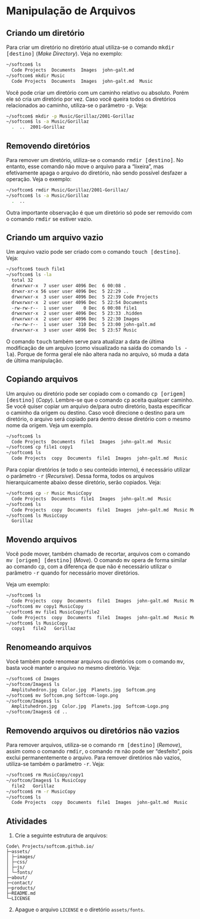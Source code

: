 # Manipulação de Arquivos

## Criando um diretório

Para criar um diretório no diretório atual utiliza-se o comando
<kbd>mkdir [destino]</kbd> (_Make Directory_). Veja no exemplo:


```bash
~/softcom$ ls
  Code Projects  Documents  Images  john-galt.md
~/softcom$ mkdir Music
  Code Projects  Documents  Images  john-galt.md  Music
```

Você pode criar um diretório com um caminho relativo ou absoluto. Porém ele só
cria um diretório por vez. Caso você queira todos os diretórios relacionados ao
caminho, utiliza-se o parâmetro <kbd>-p</kbd>. Veja:

```bash
~/softcom$ mkdir -p Music/Gorillaz/2001-Gorillaz
~/softcom$ ls -a Music/Gorillaz
  .  ..  2001-Gorillaz
```

## Removendo diretórios

Para remover um diretório, utiliza-se o comando <kbd>rmdir [destino]</kbd>. No
entanto, esse comando não move o arquivo para a “lixeira”, mas efetivamente
apaga o arquivo do diretório, não sendo possível desfazer a operação. Veja o
exemplo:

```bash
~/softcom$ rmdir Music/Gorillaz/2001-Gorillaz/
~/softcom$ ls -a Music/Gorillaz
  .  ..
```

Outra importante observação é que um diretório só pode ser removido com o
comando <kbd>rmdir</kbd> se estiver vazio.


## Criando um arquivo vazio

Um arquivo vazio pode ser criado com o comando <kbd>touch [destino]</kbd>.
Veja:

```bash
~/softcom$ touch file1
~/softcom$ ls -la
  total 32
  drwxrwxr-x  7 user user 4096 Dec  6 00:08 .
  drwxr-xr-x 56 user user 4096 Dec  5 22:29 ..
  drwxrwxr-x  3 user user 4096 Dec  5 22:39 Code Projects
  drwxrwxr-x  2 user user 4096 Dec  5 22:54 Documents
  -rw-rw-r--  1 user user    0 Dec  6 00:08 file1
  drwxrwxr-x  2 user user 4096 Dec  5 23:33 .hidden
  drwxrwxr-x  2 user user 4096 Dec  5 22:30 Images
  -rw-rw-r--  1 user user  310 Dec  5 23:00 john-galt.md
  drwxrwxr-x  3 user user 4096 Dec  5 23:57 Music
```

O comando <kbd>touch</kbd> também serve para atualizar a data de última
modificação de um arquivo (como visualizado na saída do comando
<kbd>ls -la</kbd>). Porque de forma geral ele não altera nada no arquivo, só
muda a data de última manipulação.


## Copiando arquivos

Um arquivo ou diretório pode ser copiado com o comando
<kbd>cp [origem] [destino]</kbd> (_Copy_). Lembre-se que o comando
<kbd>cp</kbd> aceita qualquer caminho. Se você quiser copiar um arquivo de/para
outro diretório, basta especificar o caminho da origem ou destino. Caso você
direcione o destino para um diretório, o arquivo será copiado para dentro desse
diretório com o mesmo nome da origem. Veja um exemplo.

```bash
~/softcom$ ls
  Code Projects  Documents  file1  Images  john-galt.md  Music
~/softcom$ cp file1 copy1
~/softcom$ ls
  Code Projects  copy  Documents  file1  Images  john-galt.md  Music
```

Para copiar diretórios (e todo o seu conteúdo interno), é necessário utilizar o
parâmetro <kbd>-r</kbd> (_Recursive_). Dessa forma, todos os arquivos
hierarquicamente abaixo desse diretório, serão copiados. Veja:

```bash
~/softcom$ cp -r Music MusicCopy
  Code Projects  Documents  file1  Images  john-galt.md  Music
~/softcom$ ls
  Code Projects  copy  Documents  file1  Images  john-galt.md  Music MusicCopy
~/softcom$ ls MusicCopy
  Gorillaz
```


## Movendo arquivos

Você pode mover, também chamado de recortar, arquivos com o comando
<kbd>mv [origem] [destino]</kbd> (_Move_). O comando <kbd>mv</kbd> opera de
forma similar ao comando <kbd>cp</kbd>, com a diferença de que não é necessário
utilizar o parâmetro <kbd>-r</kbd> quando for necessário mover diretórios.

Veja um exemplo:

```bash
~/softcom$ ls
  Code Projects  copy  Documents  file1  Images  john-galt.md  Music MusicCopy
~/softcom$ mv copy1 MusicCopy
~/softcom$ mv file1 MusicCopy/file2
  Code Projects  copy  Documents  file1  Images  john-galt.md  Music MusicCopy
~/softcom$ ls MusicCopy
  copy1   file2   Gorillaz
```


## Renomeando arquivos

Você também pode renomear arquivos ou diretórios com o comando <kbd>mv</kbd>,
basta você manter o arquivo no mesmo diretório. Veja:

```bash
~/softcom$ cd Images
~/softcom/Images$ ls
  Amplituhedron.jpg  Color.jpg  Planets.jpg  Softcom.png
~/softcom$ mv Softcom.png Softcom-logo.png
~/softcom/Images$ ls
  Amplituhedron.jpg  Color.jpg  Planets.jpg  Softcom-Logo.png
~/softcom/Images$ cd ..
```


## Removendo arquivos ou diretórios não vazios

Para remover arquivos, utiliza-se o comando <kbd>rm [destino]</kbd> (*Remove*),
assim como o comando <kbd>rmdir</kbd>, o comando <kbd>rm</kbd> não pode ser
“desfeito”, pois exclui permanentemente o arquivo. Para remover diretórios não
vazios, utiliza-se também o parâmetro <kbd>-r</kbd>. Veja:

```bash
~/softcom$ rm MusicCopy/copy1
~/softcom/Images$ ls MusicCopy
  file2   Gorillaz
~/softcom$ rm -r MusicCopy
~/softcom$ ls
  Code Projects  copy  Documents  file1  Images  john-galt.md  Music
```

## Atividades

1. Crie a seguinte estrutura de arquivos:
  ```
  Code\ Projects/softcom.github.io/
  ├─assets/
  │ ├─images/
  │ ├─css/
  │ ├─js/
  │ └─fonts/
  ├─about/
  ├─contact/
  ├─products/
  ├─README.md
  └─LICENSE
  ```
2. Apague o arquivo `LICENSE` e o diretório `assets/fonts`.
